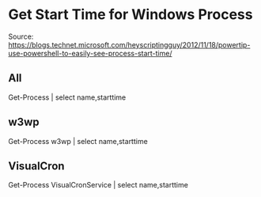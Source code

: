 
# Get Start Time for Windows Process
Source: https://blogs.technet.microsoft.com/heyscriptingguy/2012/11/18/powertip-use-powershell-to-easily-see-process-start-time/
## All
Get-Process | select name,starttime

## w3wp
Get-Process w3wp | select name,starttime

## VisualCron
Get-Process VisualCronService | select name,starttime
